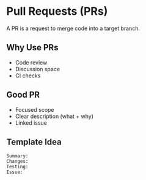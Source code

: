 # Pull Requests (PRs)

A PR is a request to merge code into a target branch.

## Why Use PRs
- Code review
- Discussion space
- CI checks

## Good PR
- Focused scope
- Clear description (what + why)
- Linked issue

## Template Idea
```
Summary:
Changes:
Testing:
Issue:
```
